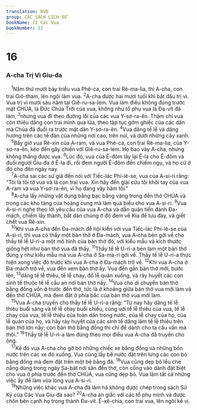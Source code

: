 ```yaml
---
translation: NVB
group: CÁC SÁCH LỊCH-SỬ
bookName: II Các Vua 
bookNumber: 12
---
```


<div class="title"><h1>16</h1><h3>A-cha Trị Vì Giu-đa </h3></div>
<span class="verse 2vua_16_1"> <sup>1</sup>Năm thứ mười bảy triều vua Phê-ca, con trai Rê-ma-lia, thì A-cha, con trai Giô-tham, lên ngôi làm vua. </span>
<span class="verse 2vua_16_2"><sup>2</sup>A-cha được hai mươi tuổi khi bắt đầu trị vì. Vua trị vì mười sáu năm tại Giê-ru-sa-lem. Vua làm điều không đúng trước mặt CHÚA, là Đức Chúa Trời của vua, không như tổ phụ vua là Đa-vít đã làm, </span>
<span class="verse 2vua_16_3"><sup>3</sup>nhưng vua đi theo đường lối của các vua Y-sơ-ra-ên. Thậm chí vua còn thiêu dâng con trai mình qua lửa, theo tập tục gớm ghiếc của các dân mà Chúa đã đuổi ra trước mặt dân Y-sơ-ra-ên. </span>
<span class="verse 2vua_16_4"><sup>4</sup>Vua dâng tế lễ và dâng hương trên các tế đàn của những nơi cao, trên núi, và dưới những cây xanh. <br/></span>
<span class="verse 2vua_16_5"> <sup>5</sup>Bấy giờ vua Rê-xin của A-ram, và vua Phê-ca, con trai Rê-ma-lia, của Y-sơ-ra-ên, kéo đến gây chiến với Giê-ru-sa-lem. Họ bao vây A-cha, nhưng không thắng được vua. </span>
<span class="verse 2vua_16_6"><sup>6</sup>Lúc đó, vua của Ê-đôm lấy lại Ê-la cho Ê-đôm và đuổi người Giu-đa ở Ê-la đi, rồi đem người Ê-đôm đến chiếm ngụ, và họ cứ ở đó cho đến ngày nay. <br/></span>
<span class="verse 2vua_16_7"> <sup>7</sup>A-cha sai các sứ giả đến nói với Tiếc-lác Phi-lê-se, vua của A-si-ri rằng: “Tôi là tôi tớ vua và là con trai vua. Xin hãy đến giải cứu tôi khỏi tay của vua A-ram và vua Y-sơ-ra-ên, vì họ đang vây hãm tôi.” <br/></span>
<span class="verse 2vua_16_8"> <sup>8</sup>A-cha lấy những vật dụng bằng bạc bằng vàng trong đền thờ CHÚA và trong các kho tàng của hoàng cung mà làm quà biếu cho vua A-si-ri. </span>
<span class="verse 2vua_16_9"><sup>9</sup>Vua A-si-ri nghe theo lời yêu cầu của vua A-cha và dẫn quân tiến đánh Đa-mách, chiếm lấy thành, bắt dân chúng ở đó đem về Kia để lưu đày, và giết chết vua Rê-xin. <br/></span>
<span class="verse 2vua_16_10"> <sup>10</sup>Khi vua A-cha đến Đa-mách để hội kiến với vua Tiếc-lác Phi-lê-se của A-si-ri, thì vua có thấy một bàn thờ ở Đa-mách, vua A-cha bèn gởi về cho thầy tế lễ U-ri-a một mô hình của bàn thờ đó, với kiểu mẫu và kích thước giống hệt như bàn thờ vua đã thấy. </span>
<span class="verse 2vua_16_11"><sup>11</sup>Thầy tế lễ U-ri-a bèn làm một bàn thờ đúng y như kiểu mẫu mà vua A-cha ở Sa-ma-ri gởi về. Thầy tế lễ U-ri-a thực hiện xong việc đó trước khi vua A-cha ở Đa-mách trở về. </span>
<span class="verse 2vua_16_12"><sup>12</sup>Khi vua A-cha ở Đa-mách trở về, vua đến xem bàn thờ ấy. Vua đến gần bàn thờ mới, bước lên, </span>
<span class="verse 2vua_16_13"><sup>13</sup>dâng tế lễ thiêu, tế lễ chay, đổ lễ quán xuống, và rảy huyết các con sinh tế thuộc tế lễ cầu an nơi bàn thờ nầy. </span>
<span class="verse 2vua_16_14"><sup>14</sup>Vua cho di chuyển bàn thờ bằng đồng vốn ở trước đền thờ, tức là ở khoảng giữa bàn thờ vua mới làm và đền thờ CHÚA, mà đem đặt ở phía bắc của bàn thờ vua mới làm. <br/></span>
<span class="verse 2vua_16_15"> <sup>15</sup>Vua A-cha truyền cho thầy tế lễ U-ri-a rằng: “Từ nay hãy dâng tế lễ thiêu buổi sáng và tế lễ chay buổi chiều, cùng với tế lễ thiêu của vua, tế lễ chay của vua, tế lễ thiêu của toàn dân trong nước, của lễ chay của họ, của lễ quán của họ, và hãy rảy huyết của các sinh tế dâng làm tế lễ thiêu trên bàn thờ lớn nầy; còn bàn thờ bằng đồng thì chỉ để dành cho ta cầu vấn mà thôi.” </span>
<span class="verse 2vua_16_16"><sup>16</sup>Thầy tế lễ U-ri-a làm đúng theo mọi điều vua A-cha đã truyền cho ông. <br/></span>
<span class="verse 2vua_16_17"> <sup>17</sup>Kế đó vua A-cha cho gỡ bỏ những chiếc xe bằng đồng và những bồn nước trên các xe đó xuống. Vua cũng lấy bể nước đặt trên lưng các con bò bằng đồng mà đem đặt trên một bệ bằng đá. </span>
<span class="verse 2vua_16_18"><sup>18</sup>Vua cũng dẹp bỏ lều che nắng dùng trong ngày Sa-bát nơi sân đền thờ, còn cổng vào dành đặt biệt cho vua ở phía trước đền thờ CHÚA, vua cũng dẹp bỏ. Vua làm tất cả những việc ấy để làm vừa lòng vua A-si-ri. <br/></span>
<span class="verse 2vua_16_19"> <sup>19</sup>Những việc khác vua A-cha đã làm há không được chép trong sách Sử Ký của Các Vua Giu-đa sao? </span>
<span class="verse 2vua_16_20"><sup>20</sup>A-cha an giấc với các tổ phụ mình và được chôn bên cạnh họ trong thành Đa-vít. Ê-xê-chia, con trai vua, lên ngôi kế vị. <br/></span>
